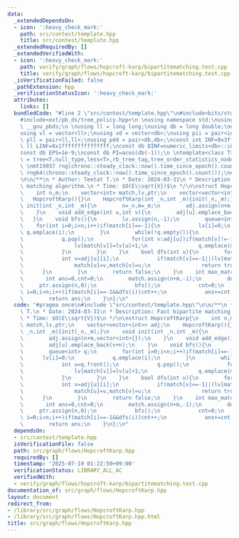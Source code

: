 ```yaml
---
data:
  _extendedDependsOn:
  - icon: ':heavy_check_mark:'
    path: src/contest/template.hpp
    title: src/contest/template.hpp
  _extendedRequiredBy: []
  _extendedVerifiedWith:
  - icon: ':heavy_check_mark:'
    path: verify/graph/flows/hopcroft-karp/bipartitematching.test.cpp
    title: verify/graph/flows/hopcroft-karp/bipartitematching.test.cpp
  _isVerificationFailed: false
  _pathExtension: hpp
  _verificationStatusIcon: ':heavy_check_mark:'
  attributes:
    links: []
  bundledCode: "#line 2 \"src/contest/template.hpp\"\n#include<bits/stdc++.h>\n#include<ext/pb_ds/assoc_container.hpp>\n\
    #include<ext/pb_ds/tree_policy.hpp>\n \nusing namespace std;\nusing namespace\
    \ __gnu_pbds;\n \nusing ll = long long;\nusing db = long double;\nusing vi = vector<int>;\n\
    using vl = vector<ll>;\nusing vd = vector<db>;\nusing pii = pair<int,int>;\nusing\
    \ pll = pair<ll,ll>;\nusing pdd = pair<db,db>;\nconst int INF=0x3fffffff;\nconst\
    \ ll LINF=0x1fffffffffffffff;\nconst db DINF=numeric_limits<db>::infinity();\n\
    const db EPS=1e-9;\nconst db PI=acos(db(-1));\n \ntemplate<class T>\nusing ordered_set\
    \ = tree<T,null_type,less<T>,rb_tree_tag,tree_order_statistics_node_update>;\n\
    \ \nmt19937 rng(chrono::steady_clock::now().time_since_epoch().count());\nmt19937_64\
    \ rng64(chrono::steady_clock::now().time_since_epoch().count());\n#line 3 \"src/graph/flows/HopcroftKarp.hpp\"\
    \n\n/**\n * Author: Teetat T.\n * Date: 2024-03-31\n * Description: Fast bipartite\
    \ matching algorithm.\n * Time: $O(E\\sqrt{V})$\n */\n\nstruct HopcroftKarp{\n\
    \    int n,m;\n    vector<int> match,lv,ptr;\n    vector<vector<int>> adj;\n \
    \   HopcroftKarp(){}\n    HopcroftKarp(int _n,int _m){init(_n,_m);}\n    void\
    \ init(int _n,int _m){\n        n=_n,m=_m;\n        adj.assign(n+m,vector<int>{});\n\
    \    }\n    void add_edge(int u,int v){\n        adj[u].emplace_back(v+n);\n \
    \   }\n    void bfs(){\n        lv.assign(n,-1);\n        queue<int> q;\n    \
    \    for(int i=0;i<n;i++)if(match[i]==-1){\n            lv[i]=0;\n           \
    \ q.emplace(i);\n        }\n        while(!q.empty()){\n            int u=q.front();\n\
    \            q.pop();\n            for(int v:adj[u])if(match[v]!=-1&&lv[match[v]]==-1){\n\
    \                lv[match[v]]=lv[u]+1;\n                q.emplace(match[v]);\n\
    \            }\n        }\n    }\n    bool dfs(int u){\n        for(int &i=ptr[u];i<adj[u].size();i++){\n\
    \            int v=adj[u][i];\n            if(match[v]==-1||(lv[match[v]]==lv[u]+1&&dfs(match[v]))){\n\
    \                match[u]=v,match[v]=u;\n                return true;\n      \
    \      }\n        }\n        return false;\n    }\n    int max_matching(){\n \
    \       int ans=0,cnt=0;\n        match.assign(n+m,-1);\n        do{\n       \
    \     ptr.assign(n,0);\n            bfs();\n            cnt=0;\n            for(int\
    \ i=0;i<n;i++)if(match[i]==-1&&dfs(i))cnt++;\n            ans+=cnt;\n        }while(cnt);\n\
    \        return ans;\n    }\n};\n"
  code: "#pragma once\n#include \"src/contest/template.hpp\"\n\n/**\n * Author: Teetat\
    \ T.\n * Date: 2024-03-31\n * Description: Fast bipartite matching algorithm.\n\
    \ * Time: $O(E\\sqrt{V})$\n */\n\nstruct HopcroftKarp{\n    int n,m;\n    vector<int>\
    \ match,lv,ptr;\n    vector<vector<int>> adj;\n    HopcroftKarp(){}\n    HopcroftKarp(int\
    \ _n,int _m){init(_n,_m);}\n    void init(int _n,int _m){\n        n=_n,m=_m;\n\
    \        adj.assign(n+m,vector<int>{});\n    }\n    void add_edge(int u,int v){\n\
    \        adj[u].emplace_back(v+n);\n    }\n    void bfs(){\n        lv.assign(n,-1);\n\
    \        queue<int> q;\n        for(int i=0;i<n;i++)if(match[i]==-1){\n      \
    \      lv[i]=0;\n            q.emplace(i);\n        }\n        while(!q.empty()){\n\
    \            int u=q.front();\n            q.pop();\n            for(int v:adj[u])if(match[v]!=-1&&lv[match[v]]==-1){\n\
    \                lv[match[v]]=lv[u]+1;\n                q.emplace(match[v]);\n\
    \            }\n        }\n    }\n    bool dfs(int u){\n        for(int &i=ptr[u];i<adj[u].size();i++){\n\
    \            int v=adj[u][i];\n            if(match[v]==-1||(lv[match[v]]==lv[u]+1&&dfs(match[v]))){\n\
    \                match[u]=v,match[v]=u;\n                return true;\n      \
    \      }\n        }\n        return false;\n    }\n    int max_matching(){\n \
    \       int ans=0,cnt=0;\n        match.assign(n+m,-1);\n        do{\n       \
    \     ptr.assign(n,0);\n            bfs();\n            cnt=0;\n            for(int\
    \ i=0;i<n;i++)if(match[i]==-1&&dfs(i))cnt++;\n            ans+=cnt;\n        }while(cnt);\n\
    \        return ans;\n    }\n};\n"
  dependsOn:
  - src/contest/template.hpp
  isVerificationFile: false
  path: src/graph/flows/HopcroftKarp.hpp
  requiredBy: []
  timestamp: '2025-07-19 01:22:50+09:00'
  verificationStatus: LIBRARY_ALL_AC
  verifiedWith:
  - verify/graph/flows/hopcroft-karp/bipartitematching.test.cpp
documentation_of: src/graph/flows/HopcroftKarp.hpp
layout: document
redirect_from:
- /library/src/graph/flows/HopcroftKarp.hpp
- /library/src/graph/flows/HopcroftKarp.hpp.html
title: src/graph/flows/HopcroftKarp.hpp
---
```

